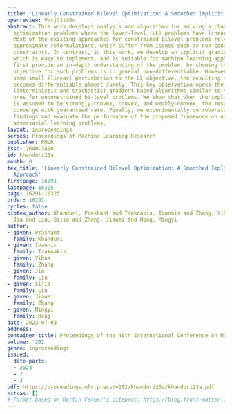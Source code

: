 ```yaml
---
title: 'Linearly Constrained Bilevel Optimization: A Smoothed Implicit Gradient Approach'
openreview: VwxjC1tm5o
abstract: This work develops analysis and algorithms for solving a class of bilevel
  optimization problems where the lower-level (LL) problems have linear constraints.
  Most of the existing approaches for constrained bilevel problems rely on value function-based
  approximate reformulations, which suffer from issues such as non-convex and non-differentiable
  constraints. In contrast, in this work, we develop an implicit gradient-based approach,
  which is easy to implement, and is suitable for machine learning applications. We
  first provide an in-depth understanding of the problem, by showing that the implicit
  objective for such problems is in general non-differentiable. However, if we add
  some small (linear) perturbation to the LL objective, the resulting implicit objective
  becomes differentiable almost surely. This key observation opens the door for developing
  (deterministic and stochastic) gradient-based algorithms similar to the state-of-the-art
  ones for unconstrained bi-level problems. We show that when the implicit function
  is assumed to be strongly-convex, convex, and weakly-convex, the resulting algorithms
  converge with guaranteed rate. Finally, we experimentally corroborate the theoretical
  findings and evaluate the performance of the proposed framework on numerical and
  adversarial learning problems.
layout: inproceedings
series: Proceedings of Machine Learning Research
publisher: PMLR
issn: 2640-3498
id: khanduri23a
month: 0
tex_title: 'Linearly Constrained Bilevel Optimization: A Smoothed Implicit Gradient
  Approach'
firstpage: 16291
lastpage: 16325
page: 16291-16325
order: 16291
cycles: false
bibtex_author: Khanduri, Prashant and Tsaknakis, Ioannis and Zhang, Yihua and Liu,
  Jia and Liu, Sijia and Zhang, Jiawei and Hong, Mingyi
author:
- given: Prashant
  family: Khanduri
- given: Ioannis
  family: Tsaknakis
- given: Yihua
  family: Zhang
- given: Jia
  family: Liu
- given: Sijia
  family: Liu
- given: Jiawei
  family: Zhang
- given: Mingyi
  family: Hong
date: 2023-07-03
address: 
container-title: Proceedings of the 40th International Conference on Machine Learning
volume: '202'
genre: inproceedings
issued:
  date-parts:
  - 2023
  - 7
  - 3
pdf: https://proceedings.mlr.press/v202/khanduri23a/khanduri23a.pdf
extras: []
# Format based on Martin Fenner's citeproc: https://blog.front-matter.io/posts/citeproc-yaml-for-bibliographies/
---
```

